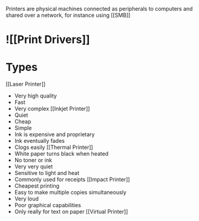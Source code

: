 Printers are physical machines connected as peripherals to computers and shared over a network, for instance using [[SMB]]

# ![[Print Drivers]]

# Types
[[Laser Printer]]
- Very high quality
- Fast
- Very complex
[[Inkjet Printer]]
- Quiet
- Cheap
- Simple
- Ink is expensive and proprietary
- Ink eventually fades
- Clogs easily
[[Thermal Printer]]
- White paper turns black when heated
- No toner or ink
- Very very quiet
- Sensitive to light and heat
- Commonly used for receipts
[[Impact Printer]]
- Cheapest printing
- Easy to make multiple copies simultaneously
- Very loud
- Poor graphical capabilities
- Only really for text on paper
[[Virtual Printer]]